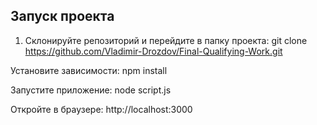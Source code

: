 ## Запуск проекта

1. Склонируйте репозиторий и перейдите в папку проекта:
git clone https://github.com/Vladimir-Drozdov/Final-Qualifying-Work.git

Установите зависимости:
npm install

Запустите приложение:
node script.js

Откройте в браузере:
http://localhost:3000
